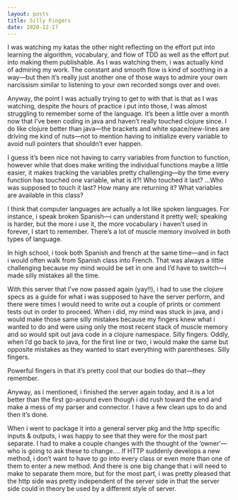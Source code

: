 ```yaml
---
layout: posts
title: Silly Fingers
date: 2020-12-17
---
```


I was watching my katas the other night reflecting on the effort put into learning the algorithm, vocabulary, and flow of TDD as well as the effort put into making them publishable.  As I was watching them, i was actually kind of admiring my work.  The constant and smooth flow is kind of soothing in a way—but then it’s really just another one of those ways to admire your own narcissism similar to listening to your own recorded songs over and over.  

Anyway, the point I was actually trying to get to with that is that as I was watching, despite the hours of practice i put into those, I was almost struggling to remember some of the language.  It’s been a little over a month now that I’ve been coding in java and haven’t really touched clojure since.  I do like clojure better than java—the brackets and white space/new-lines are driving me kind of nuts—not to mention having to initialize every variable to avoid null pointers that shouldn’t ever happen.

I guess it’s been nice not having to carry variables from function to function, however while that does make writing the individual functions maybe a little easier, it makes tracking the variables pretty challenging—by the time every function has touched one variable, what is it?!  Who touched it last?  ...Who was supposed to touch it last?  How many are returning it?  What variables are available in this class?

I think that computer languages are actually a lot like spoken languages.  For instance, i speak broken Spanish—i can understand it pretty well; speaking is harder, but the more i use it, the more vocabulary i haven’t used in forever, I start to remember.  There’s a lot of muscle memory involved in both types of language.  

In high school, i took both Spanish and french at the same time—and in fact i would often walk from Spanish class into French.  That was always a little challenging because my mind would be set in one and I’d have to switch—i made silly mistakes all the time.  

With this server that I’ve now passed again (yay!!), i had to use the clojure specs as a guide for what i was supposed to have the server perform, and there were times I would need to write out a couple of prints or comment tests out in order to proceed.  When i did, my mind was stuck in java, and i would make those same silly mistakes because my fingers knew what i wanted to do and were using only the most recent stack of muscle memory and so would spit out java code in a clojure namespace.  Silly fingers.  Oddly, when I’d go back to java, for the first line or two, i would make the same but opposite mistakes as they wanted to start everything with parentheses.  Silly fingers.  

Powerful fingers in that it’s pretty cool that our bodies do that—they remember.

Anyway, as i mentioned, i finished the server again today, and it is a lot better than the first go-around even though i did rush toward the end and make a mess of my parser and connector.  I have a few clean ups to do and then it’s done.

When i went to package it into a general server pkg and the http specific inputs & outputs, i was happy to see that they were for the most part separate.  I had to make a couple changes with the thought of the ‘owner’—who is going to ask these to change…. If HTTP suddenly develops a new method, i don’t want to have to go into every class or even more than one of them to enter a new method.  And there is one big change that i will need to make to separate them more, but for the most part, i was pretty pleased that the http side was pretty independent of the server side in that the server side could in theory be used by a different style of server.  

